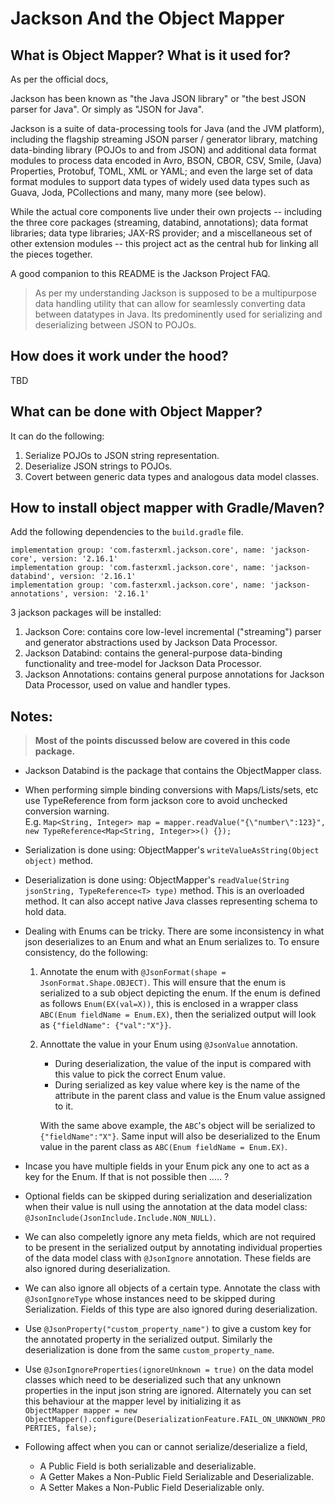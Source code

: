 # Jackson And the Object Mapper

## What is Object Mapper? What is it used for?

As per the official docs,

Jackson has been known as "the Java JSON library" or "the best JSON parser for Java". Or simply as "JSON for Java".

Jackson is a suite of data-processing tools for Java (and the JVM platform), including the flagship streaming JSON parser / generator library, matching data-binding library (POJOs to and from JSON) and additional data format modules to process data encoded in Avro, BSON, CBOR, CSV, Smile, (Java) Properties, Protobuf, TOML, XML or YAML; and even the large set of data format modules to support data types of widely used data types such as Guava, Joda, PCollections and many, many more (see below).

While the actual core components live under their own projects -- including the three core packages (streaming, databind, annotations); data format libraries; data type libraries; JAX-RS provider; and a miscellaneous set of other extension modules -- this project act as the central hub for linking all the pieces together.

A good companion to this README is the Jackson Project FAQ.

> As per my understanding Jackson is supposed to be a multipurpose data handling utility that can allow for seamlessly converting data between datatypes in Java. Its predominently used for serializing and deserializing between JSON to POJOs.

## How does it work under the hood?

TBD

## What can be done with Object Mapper?

It can do the following:

1. Serialize POJOs to JSON string representation.
2. Deserialize JSON strings to POJOs.
3. Covert between generic data types and analogous data model classes.

## How to install object mapper with Gradle/Maven?

Add the following dependencies to the `build.gradle` file.

```
implementation group: 'com.fasterxml.jackson.core', name: 'jackson-core', version: '2.16.1'
implementation group: 'com.fasterxml.jackson.core', name: 'jackson-databind', version: '2.16.1'
implementation group: 'com.fasterxml.jackson.core', name: 'jackson-annotations', version: '2.16.1'
```

3 jackson packages will be installed:

1. Jackson Core: contains core low-level incremental ("streaming") parser and generator abstractions used by Jackson Data Processor.
2. Jackson Databind: contains the general-purpose data-binding functionality and tree-model for Jackson Data Processor.
3. Jackson Annotations: contains general purpose annotations for Jackson Data Processor, used on value and handler types.

## Notes:

> **Most of the points discussed below are covered in this code package.**

-   Jackson Databind is the package that contains the ObjectMapper class.
-   When performing simple binding conversions with Maps/Lists/sets, etc use TypeReference from form jackson core to avoid unchecked conversion warning. \
    E.g. `Map<String, Integer> map = mapper.readValue("{\"number\":123}", new TypeReference<Map<String, Integer>>() {});`
-   Serialization is done using: ObjectMapper's `writeValueAsString(Object object)` method.
-   Deserialization is done using: ObjectMapper's `readValue(String jsonString, TypeReference<T> type)` method. This is an overloaded method. It can also accept native Java classes representing schema to hold data.
-   Dealing with Enums can be tricky. There are some inconsistency in what json deserializes to an Enum and what an Enum serializes to. To ensure consistency, do the following:

    1. Annotate the enum with `@JsonFormat(shape = JsonFormat.Shape.OBJECT)`. This will ensure that the enum is serialized to a sub object depicting the enum. If the enum is defined as follows `Enum(EX(val=X))`, this is enclosed in a wrapper class `ABC(Enum fieldName = Enum.EX)`, then the serialized output will look as `{"fieldName": {"val":"X"}}`.

    2. Annottate the value in your Enum using `@JsonValue` annotation.

        - During deserialization, the value of the input is compared with this value to pick the correct Enum value.
        - During serialized as key value where key is the name of the attribute in the parent class and value is the Enum value assigned to it.

        With the same above example, the `ABC`'s object will be serialized to `{"fieldName":"X"}`. Same input will also be deserialized to the Enum value in the parent class as `ABC(Enum fieldName = Enum.EX)`.

-   Incase you have multiple fields in your Enum pick any one to act as a key for the Enum. If that is not possible then ..... ?

-   Optional fields can be skipped during serialization and deserialization when their value is null using the annotation at the data model class: `@JsonInclude(JsonInclude.Include.NON_NULL)`.
-   We can also compeletly ignore any meta fields, which are not required to be present in the serialized output by annotating individual properties of the data model class with `@JsonIgnore` annotation. These fields are also ignored during deserialization.
-   We can also ignore all objects of a certain type. Annotate the class with `@JsonIgnoreType` whose instances need to be skipped during Serialization. Fields of this type are also ignored during deserialization.
-   Use `@JsonProperty("custom_property_name")` to give a custom key for the annotated property in the serialized output. Similarly the deserialization is done from the same `custom_property_name`.
-   Use `@JsonIgnoreProperties(ignoreUnknown = true)` on the data model classes which need to be deserialized such that any
    unknown properties in the input json string are ignored. Alternately you can set this behaviour at the mapper level by initializing it as \
    `ObjectMapper mapper = new ObjectMapper().configure(DeserializationFeature.FAIL_ON_UNKNOWN_PROPERTIES, false);`
-   Following affect when you can or cannot serialize/deserialize a field,
    -   A Public Field is both serializable and deserializable.
    -   A Getter Makes a Non-Public Field Serializable and Deserializable.
    -   A Setter Makes a Non-Public Field Deserializable only.
